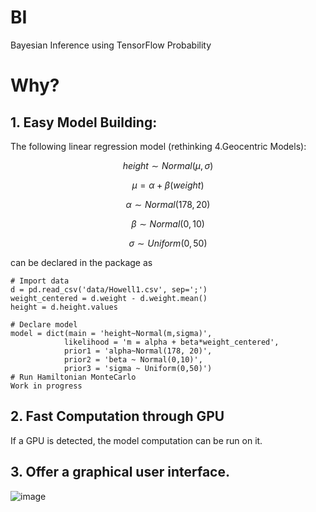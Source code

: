 # BI
Bayesian Inference using TensorFlow Probability

# Why?
## 1.  Easy Model Building:

The following linear regression model (rethinking 4.Geocentric Models): 
```math
height∼Normal(μ,σ)
```
```math
μ=α+β(weight)
```
```math 
α∼Normal(178,20)
```
```math
β∼Normal(0,10)
```
```math
σ∼Uniform(0,50)
```
    
can be declared in the package as
```
# Import data
d = pd.read_csv('data/Howell1.csv', sep=';')
weight_centered = d.weight - d.weight.mean()
height = d.height.values

# Declare model
model = dict(main = 'height~Normal(m,sigma)',
            likelihood = 'm = alpha + beta*weight_centered',
            prior1 = 'alpha~Normal(178, 20)',
            prior2 = 'beta ~ Normal(0,10)',
            prior3 = 'sigma ~ Uniform(0,50)')
# Run Hamiltonian MonteCarlo
Work in progress
```            
## 2.  Fast Computation through GPU
If a GPU is detected, the model computation can be run on it.

## 3.  Offer a graphical user interface.
![image](https://github.com/BGN-for-ASNA/BI/assets/22368172/5ce6dd41-1188-4cfe-83f1-481ce0992787)
